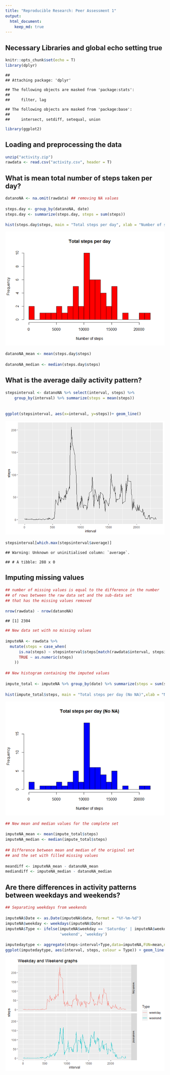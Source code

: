 ```yaml
---
title: "Reproducible Research: Peer Assessment 1"
output: 
  html_document:
    keep_md: true
---
```

## Necessary Libraries and global echo setting true


```r
knitr::opts_chunk$set(echo = T)
library(dplyr)
```

```
## 
## Attaching package: 'dplyr'
```

```
## The following objects are masked from 'package:stats':
## 
##     filter, lag
```

```
## The following objects are masked from 'package:base':
## 
##     intersect, setdiff, setequal, union
```

```r
library(ggplot2)
```

## Loading and preprocessing the data


```r
unzip("activity.zip")
rawdata <- read.csv("activity.csv", header = T)
```

## What is mean total number of steps taken per day?


```r
datanoNA <- na.omit(rawdata) ## removing NA values

steps.day <- group_by(datanoNA, date)
steps.day <- summarize(steps.day, steps = sum(steps))

hist(steps.day$steps, main = "Total steps per day", xlab = "Number of steps", breaks = 20, col = "red")
```

![](PA1_template_files/figure-html/unnamed-chunk-3-1.png)<!-- -->

```r
datanoNA_mean <- mean(steps.day$steps)

datanoNA_median <- median(steps.day$steps)
```

## What is the average daily activity pattern?


```r
stepsinterval <- datanoNA %>% select(interval, steps) %>% 
    group_by(interval) %>% summarize(steps = mean(steps))


ggplot(stepsinterval, aes(x=interval, y=steps))+ geom_line()
```

![](PA1_template_files/figure-html/unnamed-chunk-4-1.png)<!-- -->

```r
stepsinterval[which.max(stepsinterval$average)]
```

```
## Warning: Unknown or uninitialised column: `average`.
```

```
## # A tibble: 288 x 0
```

## Imputing missing values


```r
## number of missing values is equal to the difference in the number 
## of rows between the raw data set and the sub-data set 
## that has the missing values removed

nrow(rawdata) - nrow(datanoNA)
```

```
## [1] 2304
```

```r
## New data set with no missing values

imputeNA <- rawdata %>%
  mutate(steps = case_when(
      is.na(steps) ~ stepsinterval$steps[match(rawdata$interval, stepsinterval$interval)],      
      TRUE ~ as.numeric(steps)
    ))

## New histogram containing the imputed values

impute_total <- imputeNA %>% group_by(date) %>% summarize(steps = sum(steps))

hist(impute_total$steps, main = "Total steps per day (No NA)",xlab = "Number of steps", breaks = 20, col = "blue")
```

![](PA1_template_files/figure-html/unnamed-chunk-5-1.png)<!-- -->

```r
## New mean and median values for the complete set

imputeNA_mean <- mean(impute_total$steps)
imputeNA_median <- median(impute_total$steps)

## Difference between mean and median of the original set 
## and the set with filled missing values

meandiff <- imputeNA_mean - datanoNA_mean
mediandiff <- imputeNA_median - datanoNA_median
```


## Are there differences in activity patterns between weekdays and weekends?


```r
## Separating weekdays from weekends

imputeNA$Date <- as.Date(imputeNA$date, format = "%Y-%m-%d")
imputeNA$weekday <- weekdays(imputeNA$Date)
imputeNA$Type <- ifelse(imputeNA$weekday == 'Saturday' | imputeNA$weekday == 'Sunday',
                        'weekend', 'weekday')

imputedaytype <- aggregate(steps~interval+Type,data=imputeNA,FUN=mean,na.action=na.omit)
ggplot(imputedaytype, aes(interval, steps, colour = Type)) + geom_line() + ggtitle("Weekday and Weekend graphs") + facet_grid(Type ~ .) 
```

![](PA1_template_files/figure-html/unnamed-chunk-6-1.png)<!-- -->
